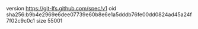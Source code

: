 version https://git-lfs.github.com/spec/v1
oid sha256:b9b4e2969e6dee07739e60b8e6e1a5dddb76fe00dd0824ad45a24f7f02c9c0c1
size 55001

